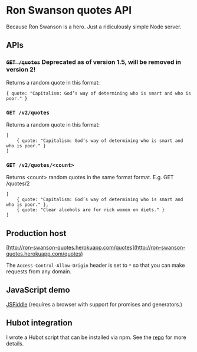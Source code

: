 # Ron Swanson quotes API
Because Ron Swanson is a hero. Just a ridiculously simple Node server.

## APIs

### ~~`GET /quotes`~~ Deprecated as of version 1.5, will be removed in version 2!
Returns a random quote in this format:
```
{ quote: "Capitalism: God’s way of determining who is smart and who is poor." }
```

### `GET /v2/quotes`
Returns a random quote in this format:
```
[
	{ quote: "Capitalism: God’s way of determining who is smart and who is poor." }
]
```

### `GET /v2/quotes/<count>`
Returns &lt;count&gt; random quotes in the same format format. E.g. GET /quotes/2
```
[
	{ quote: "Capitalism: God’s way of determining who is smart and who is poor." },
	{ quote: "Clear alcohols are for rich women on diets." }
]
```

## Production host
[http://ron-swanson-quotes.herokuapp.com/quotes](http://ron-swanson-quotes.herokuapp.com/quotes)

The `Access-Control-Allow-Origin` header is set to `*` so that you can make requests from any domain.

## JavaScript demo
[JSFiddle](http://jsfiddle.net/jamesseanwright/7g2w4dhc/2/) (requires a browser with support for promises and generators.)

## Hubot integration
I wrote a Hubot script that can be installed via npm. See the [repo](https://github.com/jamesseanwright/hubot-swanson) for more details.

